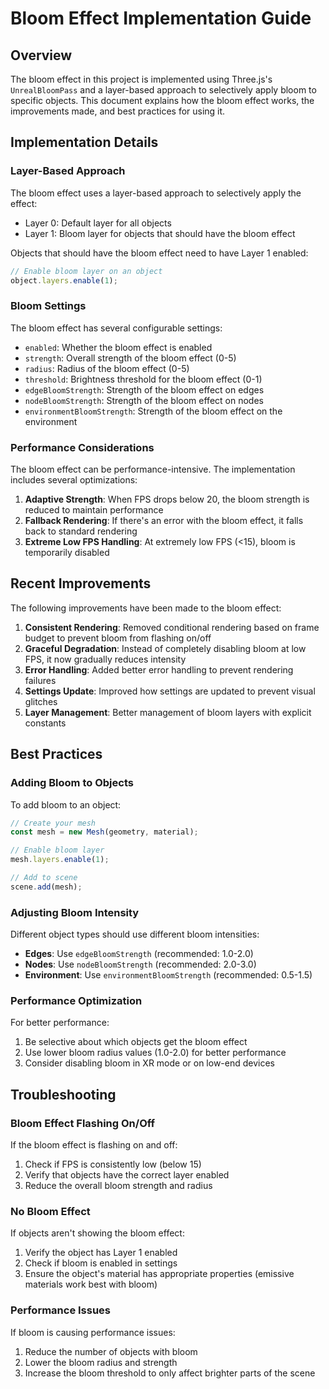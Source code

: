# Bloom Effect Implementation Guide

## Overview

The bloom effect in this project is implemented using Three.js's `UnrealBloomPass` and a layer-based approach to selectively apply bloom to specific objects. This document explains how the bloom effect works, the improvements made, and best practices for using it.

## Implementation Details

### Layer-Based Approach

The bloom effect uses a layer-based approach to selectively apply the effect:

- Layer 0: Default layer for all objects
- Layer 1: Bloom layer for objects that should have the bloom effect

Objects that should have the bloom effect need to have Layer 1 enabled:

```typescript
// Enable bloom layer on an object
object.layers.enable(1);
```

### Bloom Settings

The bloom effect has several configurable settings:

- `enabled`: Whether the bloom effect is enabled
- `strength`: Overall strength of the bloom effect (0-5)
- `radius`: Radius of the bloom effect (0-5)
- `threshold`: Brightness threshold for the bloom effect (0-1)
- `edgeBloomStrength`: Strength of the bloom effect on edges
- `nodeBloomStrength`: Strength of the bloom effect on nodes
- `environmentBloomStrength`: Strength of the bloom effect on the environment

### Performance Considerations

The bloom effect can be performance-intensive. The implementation includes several optimizations:

1. **Adaptive Strength**: When FPS drops below 20, the bloom strength is reduced to maintain performance
2. **Fallback Rendering**: If there's an error with the bloom effect, it falls back to standard rendering
3. **Extreme Low FPS Handling**: At extremely low FPS (<15), bloom is temporarily disabled

## Recent Improvements

The following improvements have been made to the bloom effect:

1. **Consistent Rendering**: Removed conditional rendering based on frame budget to prevent bloom from flashing on/off
2. **Graceful Degradation**: Instead of completely disabling bloom at low FPS, it now gradually reduces intensity
3. **Error Handling**: Added better error handling to prevent rendering failures
4. **Settings Update**: Improved how settings are updated to prevent visual glitches
5. **Layer Management**: Better management of bloom layers with explicit constants

## Best Practices

### Adding Bloom to Objects

To add bloom to an object:

```typescript
// Create your mesh
const mesh = new Mesh(geometry, material);

// Enable bloom layer
mesh.layers.enable(1);

// Add to scene
scene.add(mesh);
```

### Adjusting Bloom Intensity

Different object types should use different bloom intensities:

- **Edges**: Use `edgeBloomStrength` (recommended: 1.0-2.0)
- **Nodes**: Use `nodeBloomStrength` (recommended: 2.0-3.0)
- **Environment**: Use `environmentBloomStrength` (recommended: 0.5-1.5)

### Performance Optimization

For better performance:

1. Be selective about which objects get the bloom effect
2. Use lower bloom radius values (1.0-2.0) for better performance
3. Consider disabling bloom in XR mode or on low-end devices

## Troubleshooting

### Bloom Effect Flashing On/Off

If the bloom effect is flashing on and off:

1. Check if FPS is consistently low (below 15)
2. Verify that objects have the correct layer enabled
3. Reduce the overall bloom strength and radius

### No Bloom Effect

If objects aren't showing the bloom effect:

1. Verify the object has Layer 1 enabled
2. Check if bloom is enabled in settings
3. Ensure the object's material has appropriate properties (emissive materials work best with bloom)

### Performance Issues

If bloom is causing performance issues:

1. Reduce the number of objects with bloom
2. Lower the bloom radius and strength
3. Increase the bloom threshold to only affect brighter parts of the scene